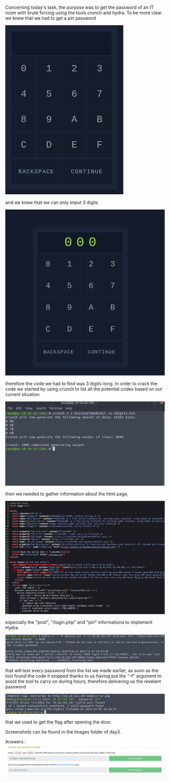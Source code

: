 Concerning today's task, the purpose was to get the password of an IT room with brute forcing using the tools crunch and hydra. To be more clear we knew that we had to get a pin password

![screenshot_1.png](https://github.com/Hajim3ND/Advent-of-Cyber-2023/blob/main/day3/images/screenshot_1.png)

and we knew that we can only imput 3 digits 

 ![screenshot_2.png](https://github.com/Hajim3ND/Advent-of-Cyber-2023/blob/main/day3/images/screenshot_2.png)

therefore the code we had to find was 3 digits-long. In order to crack the code we started by using crunch to list all the potential codes based on our current situation

 ![screenshot_3.png](https://github.com/Hajim3ND/Advent-of-Cyber-2023/blob/main/day3/images/screenshot_3.png)

then we needed to gather information about the html page,

 ![screenshot_4.png](https://github.com/Hajim3ND/Advent-of-Cyber-2023/blob/main/day3/images/screenshot_4.png) 

especially the "post", "/login.php" and "pin" informations to implement Hydra 

 ![screenshot_5.png](https://github.com/Hajim3ND/Advent-of-Cyber-2023/blob/main/day3/images/screenshot_5.png)
 
that will test every password from the list we made earlier, as soon as the tool found the code it stopped thanks to us having put the "-f" argument to avoid the tool to carry on during hours, therefore delivering
us the revelant password 

![screenshot_6.png](https://github.com/Hajim3ND/Advent-of-Cyber-2023/blob/main/day3/images/screenshot_6.png) 

that we used to get the flag after opening the door.

Screenshots can be found in the images folder of day3.

Answers :
![answers.png](https://github.com/Hajim3ND/Advent-of-Cyber-2023/blob/main/day3/images/answers.png)
